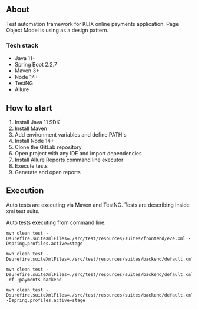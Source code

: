 ## About
Test automation framework for KLIX online payments application. Page Object Model is using as a design pattern.

### Tech stack
- Java 11+
- Spring Boot 2.2.7
- Maven 3+
- Node 14+
- TestNG
- Allure

## How to start
1. Install Java 11 SDK
2. Install Maven
3. Add environment variables and define PATH's
4. Install Node 14+
5. Clone the GitLab repository
6. Open project with any IDE and import dependencies
7. Install Allure Reports command line executor
8. Execute tests
9. Generate and open reports

## Execution
Auto tests are executing via Maven and TestNG. Tests are describing inside xml test suits.

Auto tests executing from command line:
```
mvn clean test -Dsurefire.suiteXmlFiles=./src/test/resources/suites/frontend/e2e.xml -Dspring.profiles.active=stage

mvn clean test -Dsurefire.suiteXmlFiles=./src/test/resources/suites/backend/default.xml

mvn clean test -Dsurefire.suiteXmlFiles=./src/test/resources/suites/backend/default.xml -rf :payments-backend

mvn clean test -Dsurefire.suiteXmlFiles=./src/test/resources/suites/backend/default.xml -Dspring.profiles.active=stage
```